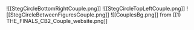 
![[StegCircleBottomRightCouple.png]]
![[StegCircleTopLeftCouple.png]]
![[StegCircleBetweenFiguresCouple.png]]
![[CouplesBg.png]]
from [[1) THE_FINALS_CB2_Couple_website.png]]
